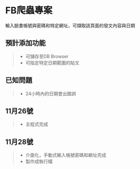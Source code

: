 # FB爬蟲專案

輸入臉書帳號與密碼和特定網址，可擷取該頁面的發文內容與日期

## 預計添加功能
> * 可儲存至DB Browser
> * 可指定特定日期範圍的貼文

## 已知問題
> * 24小時內的日期會出錯誤
## 11月26號
> * 主程式完成

## 11月28號
> * 介面化，手動式輸入帳號密碼和網址完成
> * 製作成執行檔
